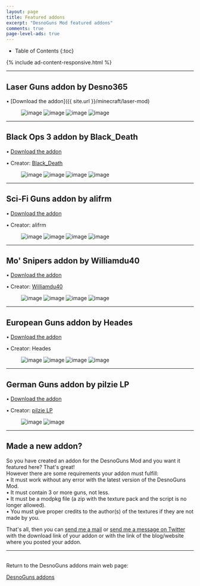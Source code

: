 ```yaml
---
layout: page
title: Featured addons
excerpt: "DesnoGuns Mod featured addons"
comments: true
page-level-ads: true
---
```


* Table of Contents
{:toc}

{% include ad-content-responsive.html %}

---

## Laser Guns addon by Desno365

• [Download the addon]({{ site.url }}/minecraft/laser-mod)

<figure class="half">
	<img src="{{ site.url }}/minecraft/laser-mod/images/laser-bazooka.jpeg" alt="image">
	<img src="{{ site.url }}/minecraft/laser-mod/images/laser-gun.jpeg" alt="image">
	<img src="{{ site.url }}/minecraft/laser-mod/images/laser-rail-gun.jpeg" alt="image">
	<img src="{{ site.url }}/minecraft/laser-mod/images/laser-guns-creative.jpeg" alt="image">
</figure>

---

## Black Ops 3 addon by Black_Death

• [Download the addon](http://www.minecraftforum.net/forums/minecraft-pocket-edition/mcpe-mods-tools/2625220-addon-black-ops-3-desnoguns-addon-bo3-guns-in)

• Creator: [Black_Death](https://twitter.com/Black_DeathPE)

<figure class="half">
	<img src="http://i.imgur.com/yg7UjWZ.png" alt="image">
	<img src="http://i.imgur.com/3RwDy3o.png" alt="image">
	<img src="http://i.imgur.com/cTsRoEk.png" alt="image">
	<img src="http://i.imgur.com/N4yUFw4.png" alt="image">
</figure>

---

## Sci-Fi Guns addon by alifrm

• [Download the addon](https://www.dropbox.com/s/tx2nkpqmq1swl24/Sci-Fi_Guns_Addon_by_alifrm%5B2%5D.modpkg?dl=0)

• Creator: alifrm

<figure class="half">
	<img src="http://i.imgur.com/Mp7fIbf.png" alt="image">
	<img src="http://i.imgur.com/y9gJ2ZV.png" alt="image">
	<img src="http://i.imgur.com/vbXVTdE.png" alt="image">
	<img src="http://i.imgur.com/VNNa2uu.png" alt="image">
</figure>

---

## Mo' Snipers addon by Williamdu40

• [Download the addon](http://www.mediafire.com/download/tt5f585e709v6at/Mo%27+Snipers+add-on.modpkg)

• Creator: [Williamdu40](https://twitter.com/Williamdu40)

<figure class="half">
	<img src="http://i.imgur.com/cR94Vmg.jpg" alt="image">
	<img src="http://i.imgur.com/hPQAcwH.jpg" alt="image">
	<img src="http://i.imgur.com/DLOWGqn.jpg" alt="image">
	<img src="http://i.imgur.com/8Wh2idr.jpg" alt="image">
</figure>

---

## European Guns addon by Heades

• [Download the addon](http://hmcpemods.blogspot.it/2016/04/european-gun-addon-v3-for-desnogun-mod.html)

• Creator: Heades

<figure class="half">
	<img src="http://i.imgur.com/7eRx95c.jpg" alt="image">
	<img src="http://i.imgur.com/LOT9SX5.jpg" alt="image">
	<img src="http://i.imgur.com/xW5aDRh.jpg" alt="image">
	<img src="http://i.imgur.com/NisfA2C.jpg" alt="image">
</figure>

---

## German Guns addon by pilzie LP

• [Download the addon](http://mcpeuniverse.com/mods/germanguns-addon-for-desnoguns/)

• Creator: [pilzie LP](https://twitter.com/pilzieLP)

<figure class="half">
	<img src="http://i.imgur.com/LJivqfF.png" alt="image">
	<img src="http://i.imgur.com/DRSXxem.jpg" alt="image">
</figure>

---

## Made a new addon?

So you have created an addon for the DesnoGuns Mod and you want it featured here? That's great!<br>
However there are some requirements your addon must fulfill:<br>
• It must work without any error with the latest version of the DesnoGuns Mod.<br>
• It must contain 3 or more guns, not less.<br>
• It must be a modpkg file (a zip with the texture pack and the script is no longer allowed).<br>
• You must give proper credits to the author(s) of the textures if they are not made by you.

That's all, then you can <a href="mailto:{{ site.owner.email }}" title="Send a mail to {{ site.owner.name}}" target="_blank">send me a mail</a> or [send me a message on Twitter](https://twitter.com/desno365) with the download link of your addon or with the link of the blog/website where you posted your addon.

---

<br>Return to the DesnoGuns addons main web page:

<div markdown="0"><a href="{{ site.url }}/minecraft/desnoguns-mod/addons" class="btn">DesnoGuns addons</a></div>
